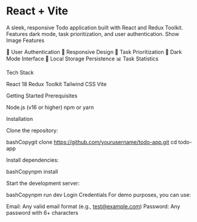 # React + Vite

A sleek, responsive Todo application built with React and Redux Toolkit. Features dark mode, task prioritization, and user authentication.
Show Image
Features

🔐 User Authentication
📱 Responsive Design
🎯 Task Prioritization
🌙 Dark Mode Interface
💾 Local Storage Persistence
📊 Task Statistics

Tech Stack

React 18
Redux Toolkit
Tailwind CSS
Vite

Getting Started
Prerequisites

Node.js (v16 or higher)
npm or yarn

Installation

Clone the repository:

bashCopygit clone https://github.com/yourusername/todo-app.git
cd todo-app

Install dependencies:

bashCopynpm install

Start the development server:

bashCopynpm run dev
Login Credentials
For demo purposes, you can use:

Email: Any valid email format (e.g., test@example.com)
Password: Any password with 6+ characters